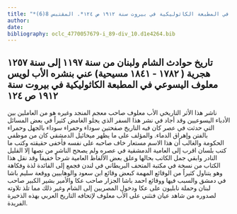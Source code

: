```yaml
---
title: "*مخطوطات ومطبوعات : تاريخ حوادث الشام ولبنان من سنة ١١٩٧ إلى سنة ١٢٥٧ هجرية ( ١٧٨٢ - ١٨٤١ مسيحية) عني بنشره الأب لويس معلوف اليسوعي في المطبعة الكاثوليكية في بيروت سنة ١٩١٢ ص ١٢٤*. المقتبس 8(6)"
author: 
date: 
bibliography: oclc_4770057679-i_89-div_10.d1e4264.bib
---
```




##  تاريخ حوادث الشام ولبنان   من سنة  ١١٩٧  إلى سنة  ١٢٥٧  هجرية    (  ١٧٨٢  -  ١٨٤١  مسيحية)   عني بنشره الأب لويس معلوف اليسوعي في المطبعة الكاثوليكية في   بيروت   سنة  ١٩١٢  ص  ١٢٤ 


 ناشر هذا الأثر التاريخي الأب معلوف صاحب معجم المنجد وغيره هو من العاملين بين الأدباء اليسوعيين وقد أجاد في نشر هذا السفر الذي يجلو الغامض كثيراً في بعض المسائل التي حدثت في عصر كان فيه التاريخ صفحتين سوداء وحمراء سوداء بالجهل وحمراء بالفتن وإهراق الدماء. والمؤلف على ما يظهر ميخائيل الدمشقي كان من موظفي الحكومة والغالب أن هذا الاسم مستعار خاف صاحبه على نفسه فأخفى حقيقته وكتب ما كتب بلسان اقرب إلى العامية الدمشقية في عصره ولم يصحح الناشر من نصها إلا القليل النادر وابقي جمل الكاتب بحالها وعلق بعض الألفاظ العامية شرحاً خفيفاً وقد نقل هذا الكتاب من نسخة في مكتبة المتحف البريطاني في لندن فجمع إلى الفائدة لذة وفكاهة وهو يتناول كثيراً من الوقائع المهمة كبعض وقائع ابن سعود والوهابيين ووقعة سليم باشا في دمشق والسبب فيها ووقائع احمد باشا الجزار صاحب عكا والأمير بشير الكبير صاحب لبنان وحملة نابليون على عكا ودخول المصريين إلى الشام وغير ذلك مما تلذ تلاوته لصدوره من شاهد عيان فنثني على الأب معلوف لإتحافه التاريخ العربي بهذه الذخيرة الفريدة. 

